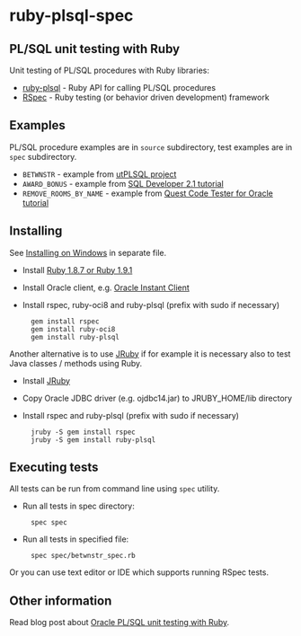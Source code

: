 ruby-plsql-spec
===============
PL/SQL unit testing with Ruby
-----------------------------

Unit testing of PL/SQL procedures with Ruby libraries:

* [ruby-plsql](http://github.com/rsim/ruby-plsql) - Ruby API for calling PL/SQL procedures
* [RSpec](http://rspec.info) - Ruby testing (or behavior driven development) framework

Examples
--------

PL/SQL procedure examples are in `source` subdirectory, test examples are in `spec` subdirectory.

* `BETWNSTR` - example from [utPLSQL project](http://utplsql.sourceforge.net/)
* `AWARD_BONUS` - example from [SQL Developer 2.1 tutorial](http://www.oracle.com/technology/obe/11gr2_db_prod/appdev/sqldev/sqldev_unit_test/sqldev_unit_test.htm)
* `REMOVE_ROOMS_BY_NAME` - example from [Quest Code Tester for Oracle tutorial](http://www.quest.com/code-tester-for-oracle/product-demo/chap02.htm)

Installing
----------

See [Installing on Windows](INSTALL-Windows.markdown) in separate file.

* Install [Ruby 1.8.7 or Ruby 1.9.1](http://www.ruby-lang.org/en/downloads/)
* Install Oracle client, e.g. [Oracle Instant Client](http://www.oracle.com/technology/tech/oci/instantclient/index.html)
* Install rspec, ruby-oci8 and ruby-plsql (prefix with sudo if necessary)

        gem install rspec
        gem install ruby-oci8
        gem install ruby-plsql

Another alternative is to use [JRuby](http://jruby.org) if for example it is necessary also to test Java classes / methods using Ruby.

* Install [JRuby](http://jruby.org/download)
* Copy Oracle JDBC driver (e.g. ojdbc14.jar) to JRUBY_HOME/lib directory
* Install rspec and ruby-plsql (prefix with sudo if necessary)

        jruby -S gem install rspec
        jruby -S gem install ruby-plsql

Executing tests
---------------

All tests can be run from command line using `spec` utility.

* Run all tests in spec directory:

        spec spec

* Run all tests in specified file:

        spec spec/betwnstr_spec.rb

Or you can use text editor or IDE which supports running RSpec tests.

Other information
-----------------

Read blog post about [Oracle PL/SQL unit testing with Ruby](http://blog.rayapps.com/2009/11/27/oracle-plsql-unit-testing-with-ruby).
